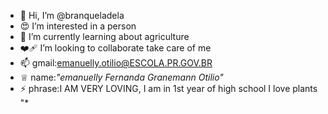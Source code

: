 - 👋 Hi, I’m @branqueladela
- 😍 I’m interested in a person
- 🌱 I’m currently learning about agriculture
- ❤️‍🩹 I’m looking to collaborate take care of me
- 📫 gmail:emanuelly.otilio@ESCOLA.PR.GOV.BR
- ♕ name:*"emanuelly Fernanda Granemann Otilio"*
- ⚡ phrase:I AM VERY LOVING, I am in 1st year of high school I love plants
"*
<!---
branqueladela/branqueladela is a ✨ special ✨ repository because its `README.md` (this file) appears on your GitHub profile.
You can click the Preview link to take a look at your changes.
--->
